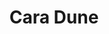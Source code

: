 ---
title: "Cara Dune"
id: "CaraDune"
image: "/images/star_wars/CaraDune.jpg"
link: "https://square.link/u/HhDKHvH5"
price: "$5.00"
description: "CARA DUNE VINYL STICKER | 3\""
---